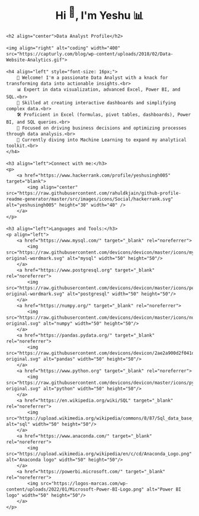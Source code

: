 <!DOCTYPE html>
<html lang="en">
<head>
    <meta charset="UTF-8">
    <meta name="viewport" content="width=device-width, initial-scale=1.0">
    <title>GitHub Profile</title>
    <style>
        @keyframes wave {
            0%, 100% { transform: translateY(0); }
            50% { transform: translateY(-10px); }
        }
        .wave {
            display: inline-block;
            animation: wave 1s infinite;
        }
    </style>
</head>
<body>
    <h1 align="center">
        Hi <span class="wave">👋</span>, I'm Yeshu 📊
    </h1>

    <h2 align="center">Data Analyst Profile</h2>

    <img align="right" alt="coding" width="400" src="https://capturly.com/blog/wp-content/uploads/2018/02/Data-Website-Analytics.gif">

    <h4 align="left" style="font-size: 16px;">
        👋 Welcome! I'm a passionate Data Analyst with a knack for transforming data into actionable insights.<br>
        📊 Expert in data visualization, advanced Excel, Power BI, and SQL.<br>
        🚀 Skilled at creating interactive dashboards and simplifying complex data.<br>
        🛠️ Proficient in Excel (formulas, pivot tables, dashboards), Power BI, and SQL queries.<br>
        🎯 Focused on driving business decisions and optimizing processes through data analysis.<br>
        🌱 Currently diving into Machine Learning to expand my analytical toolkit.<br>
    </h4>

    <h3 align="left">Connect with me:</h3>
    <p>
        <a href="https://www.hackerrank.com/profile/yeshusingh005" target="blank">
            <img align="center" src="https://raw.githubusercontent.com/rahuldkjain/github-profile-readme-generator/master/src/images/icons/Social/hackerrank.svg" alt="yeshusingh005" height="30" width="40" />
        </a>
    </p>

    <h3 align="left">Languages and Tools:</h3>
    <p align="left">
        <a href="https://www.mysql.com/" target="_blank" rel="noreferrer">
            <img src="https://raw.githubusercontent.com/devicons/devicon/master/icons/mysql/mysql-original-wordmark.svg" alt="mysql" width="50" height="50"/> 
        </a> 
        <a href="https://www.postgresql.org" target="_blank" rel="noreferrer">
            <img src="https://raw.githubusercontent.com/devicons/devicon/master/icons/postgresql/postgresql-original-wordmark.svg" alt="postgresql" width="50" height="50"/> 
        </a> 
        <a href="https://numpy.org/" target="_blank" rel="noreferrer">
            <img src="https://raw.githubusercontent.com/devicons/devicon/master/icons/numpy/numpy-original.svg" alt="numpy" width="50" height="50"/> 
        </a> 
        <a href="https://pandas.pydata.org/" target="_blank" rel="noreferrer">
            <img src="https://raw.githubusercontent.com/devicons/devicon/2ae2a900d2f041da66e950e4d48052658d850630/icons/pandas/pandas-original.svg" alt="pandas" width="50" height="50"/> 
        </a> 
        <a href="https://www.python.org" target="_blank" rel="noreferrer">
            <img src="https://raw.githubusercontent.com/devicons/devicon/master/icons/python/python-original.svg" alt="python" width="50" height="50"/>
        </a>
        <a href="https://en.wikipedia.org/wiki/SQL" target="_blank" rel="noreferrer"> 
            <img src="https://upload.wikimedia.org/wikipedia/commons/8/87/Sql_data_base_with_logo.png" alt="sql" width="50" height="50"/> 
        </a>
        <a href="https://www.anaconda.com/" target="_blank" rel="noreferrer"> 
            <img src="https://upload.wikimedia.org/wikipedia/en/c/cd/Anaconda_Logo.png" alt="Anaconda logo" width="50" height="50"/> 
        </a>
        <a href="https://powerbi.microsoft.com/" target="_blank" rel="noreferrer"> 
            <img src="https://logos-marcas.com/wp-content/uploads/2022/01/Microsoft-Power-BI-Logo.png" alt="Power BI logo" width="50" height="50"/> 
        </a>
    </p>
</body>
</html>
